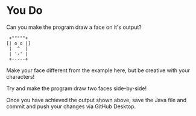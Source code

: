 # You Do

Can you make the program draw a face on it's output?

```
 +"""""+
[| o o |]
 |  ^  |
 | '-' |
 +-----+
```

Make your face different from the example here, but be creative with your characters!

Try and make the program draw two faces side-by-side!

Once you have achieved the output shown above, save the Java file and commit and push your changes via GitHub Desktop.
